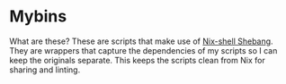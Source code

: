 # Mybins

What are these?
These are scripts that make use of [Nix-shell Shebang][1].
They are wrappers that capture the dependencies of my scripts so I can keep the originals separate.
This keeps the scripts clean from Nix for sharing and linting.

[1]: https://nixos.wiki/wiki/Nix-shell_shebang
